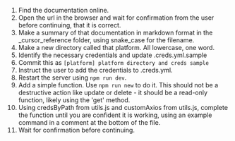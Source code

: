 1. Find the documentation online.
1. Open the url in the browser and wait for confirmation from the user before continuing, that it is correct.
1. Make a summary of that documentation in markdown format in the _cursor_reference folder, using snake_case for the filename.
1. Make a new directory called that platform. All lowercase, one word.
1. Identify the necessary credentials and update .creds.yml.sample
1. Commit this as `[platform] platform directory and creds sample`
1. Instruct the user to add the credentials to .creds.yml.
1. Restart the server using `npm run dev`.
1. Add a simple function. Use `npm run new` to do it. This should not be a destructive action like update or delete - it should be a read-only function, likely using the 'get' method.
1. Using credsByPath from utils.js and customAxios from utils.js, complete the function until you are confident it is working, using an example command in a comment at the bottom of the file.
1. Wait for confirmation before continuing.